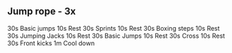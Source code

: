 ## Jump rope - 3x

30s   Basic jumps
10s   Rest
30s   Sprints
10s   Rest
30s   Boxing steps
10s   Rest
30s   Jumping Jacks
10s   Rest
30s   Basic Jumps
10s   Rest
30s   Cross
10s   Rest
30s   Front kicks
1m   Cool down
